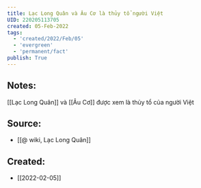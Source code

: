 ```yaml
---
title: Lạc Long Quân và Âu Cơ là thủy tổ người Việt
UID: 220205113705
created: 05-Feb-2022
tags:
  - 'created/2022/Feb/05'
  - 'evergreen'
  - 'permanent/fact'
publish: True
---
```

## Notes:
[[Lạc Long Quân]] và [[Âu Cơ]] được xem là thủy tổ của người Việt

## Source:
- [[@ wiki, Lạc Long Quân]]


## Created:
- [[2022-02-05]]
